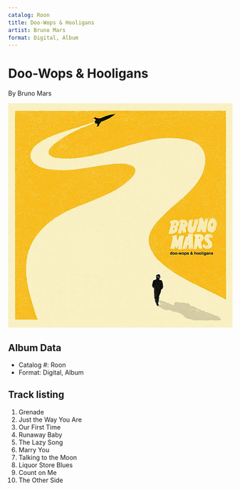 ```yaml
---
catalog: Roon
title: Doo-Wops & Hooligans
artist: Bruno Mars
format: Digital, Album
---
```


# Doo-Wops & Hooligans

By Bruno Mars

![](../../assets/albumcovers/Bruno_Mars-Doo-Wops_and_Hooligans.png)

## Album Data

- Catalog #: Roon
- Format: Digital, Album


## Track listing


1. Grenade
2. Just the Way You Are
3. Our First Time
4. Runaway Baby
5. The Lazy Song
6. Marry You
7. Talking to the Moon
8. Liquor Store Blues
9. Count on Me
10. The Other Side

